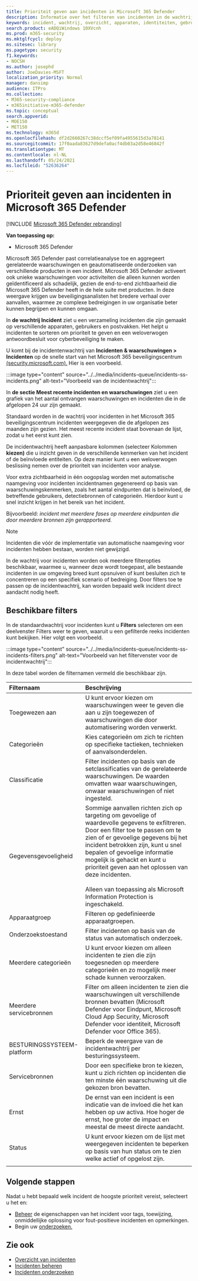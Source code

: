 ```yaml
---
title: Prioriteit geven aan incidenten in Microsoft 365 Defender
description: Informatie over het filteren van incidenten in de wachtrij voor incidenten in Microsoft 365 Defender
keywords: incident, wachtrij, overzicht, apparaten, identiteiten, gebruikers, postvak, e-mail, incidenten, analyseren, antwoord
search.product: eADQiWindows 10XVcnh
ms.prod: m365-security
ms.mktglfcycl: deploy
ms.sitesec: library
ms.pagetype: security
f1.keywords:
- NOCSH
ms.author: josephd
author: JoeDavies-MSFT
localization_priority: Normal
manager: dansimp
audience: ITPro
ms.collection:
- M365-security-compliance
- m365initiative-m365-defender
ms.topic: conceptual
search.appverid:
- MOE150
- MET150
ms.technology: m365d
ms.openlocfilehash: df2d2660267c38dccf5ef09fa4955615d3a78141
ms.sourcegitcommit: 17f0aada83627d9defa0acf4db03a2d58e46842f
ms.translationtype: MT
ms.contentlocale: nl-NL
ms.lasthandoff: 05/24/2021
ms.locfileid: "52636264"
---
```

# <a name="prioritize-incidents-in-microsoft-365-defender"></a>Prioriteit geven aan incidenten in Microsoft 365 Defender

[!INCLUDE [Microsoft 365 Defender rebranding](../includes/microsoft-defender.md)]

**Van toepassing op:**
- Microsoft 365 Defender

Microsoft 365 Defender past correlatieanalyse toe en aggregeert gerelateerde waarschuwingen en geautomatiseerde onderzoeken van verschillende producten in een incident. Microsoft 365 Defender activeert ook unieke waarschuwingen voor activiteiten die alleen kunnen worden geïdentificeerd als schadelijk, gezien de end-to-end zichtbaarheid die Microsoft 365 Defender heeft in de hele suite met producten. In deze weergave krijgen uw beveiligingsanalisten het bredere verhaal over aanvallen, waarmee ze complexe bedreigingen in uw organisatie beter kunnen begrijpen en kunnen omgaan.

In **de wachtrij Incident** ziet u een verzameling incidenten die zijn gemaakt op verschillende apparaten, gebruikers en postvakken. Het helpt u incidenten te sorteren om prioriteit te geven en een weloverwogen antwoordbesluit voor cyberbeveiliging te maken. 

U komt bij de incidentenwachtrij van **Incidenten & waarschuwingen > Incidenten** op de snelle start van het Microsoft 365 beveiligingscentrum [(security.microsoft.com).](https://security.microsoft.com) Hier is een voorbeeld.

:::image type="content" source="../../media/incidents-queue/incidents-ss-incidents.png" alt-text="Voorbeeld van de incidentwachtrij":::

In **de sectie Meest recente incidenten en waarschuwingen** ziet u een grafiek van het aantal ontvangen waarschuwingen en incidenten die in de afgelopen 24 uur zijn gemaakt.

Standaard worden in de wachtrij voor incidenten in het Microsoft 365 beveiligingscentrum incidenten weergegeven die de afgelopen zes maanden zijn gezien. Het meest recente incident staat bovenaan de lijst, zodat u het eerst kunt zien.

De incidentwachtrij heeft aanpasbare kolommen (selecteer Kolommen **kiezen)** die u inzicht geven in de verschillende kenmerken van het incident of de beïnvloede entiteiten. Op deze manier kunt u een weloverwogen beslissing nemen over de prioriteit van incidenten voor analyse.

Voor extra zichtbaarheid in één oogopslag worden met automatische naamgeving voor incidenten incidentnamen gegenereerd op basis van waarschuwingskenmerken, zoals het aantal eindpunten dat is beïnvloed, de betreffende gebruikers, detectiebronnen of categorieën. Hierdoor kunt u snel inzicht krijgen in het bereik van het incident.

Bijvoorbeeld: *incident met meerdere fases op meerdere eindpunten die door meerdere bronnen zijn gerapporteerd.*

> [!NOTE]
> Incidenten die vóór de implementatie van automatische naamgeving voor incidenten hebben bestaan, worden niet gewijzigd.

In de wachtrij voor incidenten worden ook meerdere filteropties beschikbaar, waarmee u, wanneer deze wordt toegepast, alle bestaande incidenten in uw omgeving breed kunt opsnuiven of kunt besluiten zich te concentreren op een specifiek scenario of bedreiging. Door filters toe te passen op de incidentwachtrij, kan worden bepaald welk incident direct aandacht nodig heeft. 

## <a name="available-filters"></a>Beschikbare filters

In de standaardwachtrij voor incidenten kunt u **Filters** selecteren om een deelvenster Filters weer te geven, waaruit u een gefilterde reeks incidenten kunt bekijken. Hier volgt een voorbeeld.

:::image type="content" source="../../media/incidents-queue/incidents-ss-incidents-filters.png" alt-text="Voorbeeld van het filtervenster voor de incidentwachtrij":::

In deze tabel worden de filternamen vermeld die beschikbaar zijn.

| Filternaam | Beschrijving |
|:-------|:-----|
| Toegewezen aan | U kunt ervoor kiezen om waarschuwingen weer te geven die aan u zijn toegewezen of waarschuwingen die door automatisering worden verwerkt. |
| Categorieën | Kies categorieën om zich te richten op specifieke tactieken, technieken of aanvalsonderdelen. |
| Classificatie | Filter incidenten op basis van de setclassificaties van de gerelateerde waarschuwingen. De waarden omvatten waar waarschuwingen, onwaar waarschuwingen of niet ingesteld. |
| Gegevensgevoeligheid | Sommige aanvallen richten zich op targeting om gevoelige of waardevolle gegevens te exfiltreren. Door een filter toe te passen om te zien of er gevoelige gegevens bij het incident betrokken zijn, kunt u snel bepalen of gevoelige informatie mogelijk is gehackt en kunt u prioriteit geven aan het oplossen van deze incidenten. <br><br> Alleen van toepassing als Microsoft Information Protection is ingeschakeld.|
| Apparaatgroep | Filteren op gedefinieerde apparaatgroepen. |
| Onderzoekstoestand | Filter incidenten op basis van de status van automatisch onderzoek.  |
| Meerdere categorieën | U kunt ervoor kiezen om alleen incidenten te zien die zijn toegesneden op meerdere categorieën en zo mogelijk meer schade kunnen veroorzaken. |
| Meerdere servicebronnen  | Filter om alleen incidenten te zien die waarschuwingen uit verschillende bronnen bevatten (Microsoft Defender voor Eindpunt, Microsoft Cloud App Security, Microsoft Defender voor identiteit, Microsoft Defender voor Office 365). |
| BESTURINGSSYSTEEM-platform | Beperk de weergave van de incidentwachtrij per besturingssysteem. |
| Servicebronnen | Door een specifieke bron te kiezen, kunt u zich richten op incidenten die ten minste één waarschuwing uit die gekozen bron bevatten. |
| Ernst | De ernst van een incident is een indicatie van de invloed die het kan hebben op uw activa. Hoe hoger de ernst, hoe groter de impact en meestal de meest directe aandacht. |
| Status | U kunt ervoor kiezen om de lijst met weergegeven incidenten te beperken op basis van hun status om te zien welke actief of opgelost zijn. |
|||

## <a name="next-steps"></a>Volgende stappen

Nadat u hebt bepaald welk incident de hoogste prioriteit vereist, selecteert u het en:

- [Beheer](manage-incidents.md) de eigenschappen van het incident voor tags, toewijzing, onmiddellijke oplossing voor fout-positieve incidenten en opmerkingen.
- Begin uw [onderzoeken.](investigate-incidents.md)

## <a name="see-also"></a>Zie ook
- [Overzicht van incidenten](incidents-overview.md)
- [Incidenten beheren](manage-incidents.md)
- [Incidenten onderzoeken](investigate-incidents.md)
